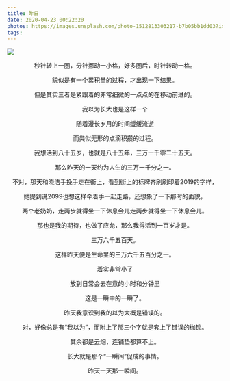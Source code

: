 ```yaml
---
title: 昨日
date: 2020-04-23 00:22:20
photos: https://images.unsplash.com/photo-1512813303217-b7b05bb1dd03?ixlib=rb-1.2.1&ixid=eyJhcHBfaWQiOjEyMDd9&auto=format&fit=crop&w=1050&q=80
tags:
---
```


![](https://images.unsplash.com/photo-1516383740770-fbcc5ccbece0?ixlib=rb-1.2.1&ixid=eyJhcHBfaWQiOjEyMDd9&auto=format&fit=crop&w=967&q=80)


<center>


秒针转上一圈，分针挪动一小格，好多圈后，时针转动一格。

貌似是有一个累积量的过程，才出现一下结果。

但是其实三者是紧跟着的非常细微的一点点的在移动前进的。

我以为长大也是这样一个

随着漫长岁月的时间缓缓流逝

而类似无形的点滴积攒的过程。

我想活到八十五岁，也就是八十五年，三万一千零二十五天。

那么昨天的一天约为人生的三万一千分之一。

不对，那天和晓洁手挽手走在街上，看到街上的标牌齐刷刷印着2019的字样，

她提到说2099也想这样牵着手一起走路，还想象了一下那时的面貌，

两个老奶奶，走两步就得坐一下休息会儿走两步就得坐一下休息会儿。

那也是我的期待，也做了应允，那么我得活到一百岁才是。

三万六千五百天。

这样昨天便是生命里的三万六千五百分之一。

着实非常小了

放到日常会去在意的小时和分钟里

这是一瞬中的一瞬了。

昨天我意识到我的以为大概是错误的。

对，好像总是有“我以为”，而附上了那三个字就是套上了错误的枷锁。

其余都是云烟，连铺垫都算不上。

长大就是那个“一瞬间”促成的事情。

昨天一天那一瞬间。